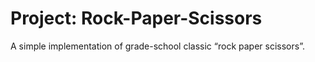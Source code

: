 # Project: Rock-Paper-Scissors
A simple implementation of grade-school classic “rock paper scissors”.
